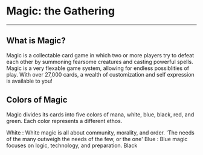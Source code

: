 # Magic: the Gathering
---
## What is Magic?
Magic is a collectable card game in which two or more players try to defeat each other by summoning fearsome creatures and casting powerful spells. Magic is a very flexable game system, allowing for endless possiblities of play. With over 27,000 cards, a wealth of customization and self expression is available to you!

## Colors of Magic
Magic divides its cards into five colors of mana, white, blue, black, red, and green. Each color represents a different ethos.

White
: White magic is all about community, morality, and order. 
'The needs of the many outweigh the needs of the few, or the one'
Blue
: Blue magic focuses on logic, technology, and preparation.
Black